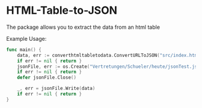 # HTML-Table-to-JSON
The package allows you to extract the data from an html table

Example Usage:
```go
func main() {
	data, err := converthtmltabletodata.ConvertURLToJSON("src/index.html")
	if err != nil { return }
	jsonFile, err := os.Create("Vertretungen/Schueler/heute/jsonTest.json")
	if err != nil { return }
	defer jsonFile.Close()

	_, err = jsonFile.Write(data)
	if err != nil { return }
}
```

